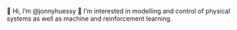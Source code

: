 👋 Hi, I’m @jonnyhuessy
👀 I’m interested in modelling and control of physical systems as well as machine and reinforcement learning.

<!---
jonnyhuessy/jonnyhuessy is a ✨ special ✨ repository because its `README.md` (this file) appears on your GitHub profile.
You can click the Preview link to take a look at your changes.
--->
